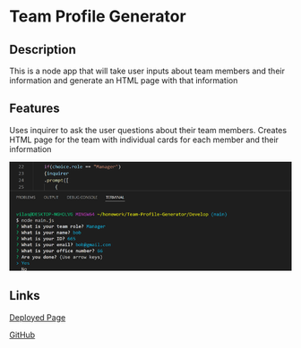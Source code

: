 # Team Profile Generator

## Description

This is a node app that will take user inputs about team members and their information and generate an HTML page with that information


## Features

Uses inquirer to ask the user questions about their team members.
Creates HTML page for the team with individual cards for each member and their information

<img src="./profilegenerator.png">

## Links


<a href="https://vilas-izquierdo.github.io/Team-Profile-Generator/">Deployed Page</a>

<a href="https://github.com/vilas-izquierdo/Team-Profile-Generator">GitHub</a>